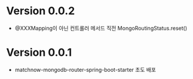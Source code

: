 # Version 0.0.2

- @XXXMapping이 아닌 컨트롤러 메서드 직전 MongoRoutingStatus.reset()

# Version 0.0.1

- matchnow-mongodb-router-spring-boot-starter 초도 배포